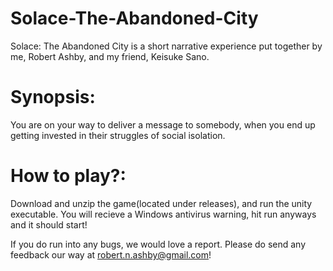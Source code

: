 # Solace-The-Abandoned-City
Solace: The Abandoned City is a short narrative experience put together by me, Robert Ashby, and my friend, Keisuke Sano.

# Synopsis:
You are on your way to deliver a message to somebody, when you end up getting invested in their struggles of social isolation. 

# How to play?:
Download and unzip the game(located under releases), and run the unity executable. You will recieve a Windows antivirus warning, hit run anyways and it should start!

If you do run into any bugs, we would love a report.
Please do send any feedback our way at robert.n.ashby@gmail.com!
